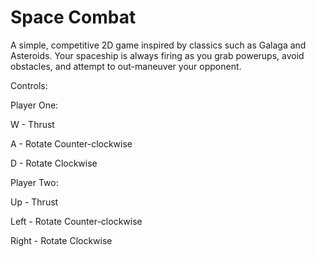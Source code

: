 # Space Combat

A simple, competitive 2D game inspired by classics such as Galaga and Asteroids. Your spaceship is always firing as you grab powerups,
avoid obstacles, and attempt to out-maneuver your opponent.

Controls:


Player One:

W - Thrust

A - Rotate Counter-clockwise

D - Rotate Clockwise


Player Two:

Up - Thrust

Left - Rotate Counter-clockwise

Right - Rotate Clockwise
